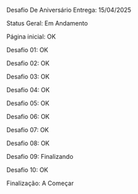 Desafio De Aniversário 
Entrega: 15/04/2025


Status Geral: Em Andamento 


Página inicial: OK

Desafio 01: OK

Desafio 02: OK

Desafio 03: OK

Desafio 04: OK

Desafio 05: OK

Desafio 06: OK

Desafio 07: OK

Desafio 08: OK

Desafio 09: Finalizando 

Desafio 10: OK

Finalização: A Começar 



